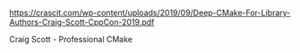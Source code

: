https://crascit.com/wp-content/uploads/2019/09/Deep-CMake-For-Library-Authors-Craig-Scott-CppCon-2019.pdf  

Craig Scott - Professional CMake 
